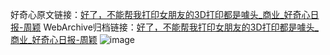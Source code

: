 好奇心原文链接：[好了，不能帮我打印女朋友的3D打印都是噱头_商业_好奇心日报-周颖](https://www.qdaily.com/articles/10691.html)
WebArchive归档链接：[好了，不能帮我打印女朋友的3D打印都是噱头_商业_好奇心日报-周颖](http://web.archive.org/web/20190623163142/https://www.qdaily.com/articles/10691.html)
![image](http://ww3.sinaimg.cn/large/007d5XDply1g3wc8dyr3rj30u03bz7wh)